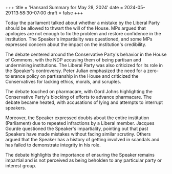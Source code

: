 +++
title = 'Hansard Summary for May 28, 2024'
date = 2024-05-29T13:58:30-07:00
draft = false
+++

Today the parliament talked about whether a mistake by the Liberal Party should be allowed to thwart the will of the House. MPs argued that apologies are not enough to fix the problem and restore confidence in the institution. The Speaker's impartiality was questioned, and some MPs expressed concern about the impact on the institution's credibility.

The debate centered around the Conservative Party's behavior in the House of Commons, with the NDP accusing them of being partisan and undermining institutions. The Liberal Party was also criticized for its role in the Speaker's controversy. Peter Julian emphasized the need for a zero-tolerance policy on partisanship in the House and criticized the Conservatives for lacking ethics, morals, and scruples.

The debate touched on pharmacare, with Gord Johns highlighting the Conservative Party's blocking of efforts to advance pharmacare. The debate became heated, with accusations of lying and attempts to interrupt speakers.

Moreover, the Speaker expressed doubts about the entire institution (Parliament) due to repeated infractions by a Liberal member. Jacques Gourde questioned the Speaker's impartiality, pointing out that past Speakers have made mistakes without facing similar scrutiny. Others argued that the Speaker has a history of getting involved in scandals and has failed to demonstrate integrity in his role.

The debate highlights the importance of ensuring the Speaker remains impartial and is not perceived as being beholden to any particular party or interest group.
